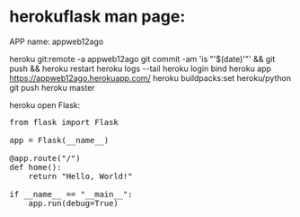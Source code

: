 # herokuflask man page:
APP name: appweb12ago

heroku git:remote -a appweb12ago
git commit -am 'is "'$(date)'"' && git push && heroku restart
heroku logs --tail
heroku login
bind heroku app
https://appweb12ago.herokuapp.com/
heroku buildpacks:set heroku/python
git push heroku master

heroku open
Flask:
<pre>
from flask import Flask

app = Flask(__name__)

@app.route("/")
def home():
    return "Hello, World!"

if __name__ == "__main__":
    app.run(debug=True)
</pre>